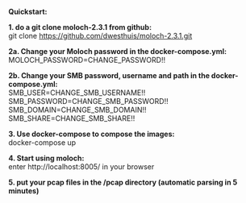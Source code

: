 <b>Quickstart:</b>

<b>1. do a git clone moloch-2.3.1 from github:</b>
<br>git clone https://github.com/dwesthuis/moloch-2.3.1.git

<b>2a. Change your Moloch password in the docker-compose.yml:</b>
<br>MOLOCH_PASSWORD=CHANGE_PASSWORD!!

<b>2b. Change your SMB password, username and path in the docker-compose.yml:</b>
<br> SMB_USER=CHANGE_SMB_USERNAME!!
<br> SMB_PASSWORD=CHANGE_SMB_PASSWORD!!
<br> SMB_DOMAIN=CHANGE_SMB_DOMAIN!!
<br> SMB_SHARE=CHANGE_SMB_SHARE!!

<b>3. Use docker-compose to compose the images:</b>
<br>docker-compose up

<b>4. Start using moloch: </b> 
<br>enter http://localhost:8005/ in your browser

<b>5. put your pcap files in the /pcap directory (automatic parsing in 5 minutes) </b>
